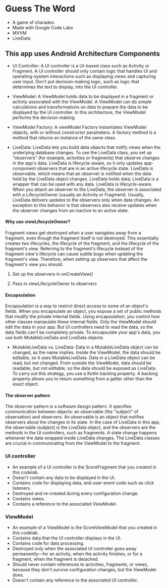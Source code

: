 # Guess The Word
- A game of charades.
- Made with Google Code Labs
- MVVM
- LiveData

## This app uses Android Architecture Components
 - UI Controller: 
 A UI controller is a UI-based class such as Activity or Fragment. A UI controller should only contain logic that handles UI and operating-system interactions such as displaying views and capturing user input. Don't put decision-making logic, such as logic that determines the text to display, into the UI controller.

 - ViewModel:
 A ViewModel holds data to be displayed in a fragment or activity associated with the ViewModel. A ViewModel can do simple calculations and transformations on data to prepare the data to be displayed by the UI controller. In this architecture, the ViewModel performs the decision-making.

 - ViewModel Factory:
 A viewModel Factory instantiates ViewModel objects, with or without constructor parameters. A factory method is a method that returns an instance of the same class.

 - LiveData:
 LiveData lets you build data objects that notify views when the underlying database changes. To use the LiveData class, you set up "observers" (for example, activities or fragments) that observe changes in the app's data. LiveData is lifecycle-aware, so it only updates app-component observers that are in an active lifecycle state. LiveData is observable, which means that an observer is notified when the data held by the LiveData object changes. LiveData holds data; LiveData is a wrapper that can be used with any data. LiveData is lifecycle-aware. When you attach an observer to the LiveData, the observer is associated with a LifecycleOwner (usually an Activity or Fragment). Usually, LiveData delivers updates to the observers only when data changes. An exception to this behavior is that observers also receive updates when the observer changes from an inactive to an active state.

 #### Why use viewLifecycleOwner?
Fragment views get destroyed when a user navigates away from a fragment, even though the fragment itself is not destroyed. This essentially creates two lifecycles, the lifecycle of the fragment, and the lifecycle of the fragment's view. Referring to the fragment's lifecycle instead of the fragment view's lifecycle can cause subtle bugs when updating the fragment's view. Therefore, when setting up observers that affect the fragment's view you should:

1. Set up the observers in onCreateView()

2. Pass in viewLifecycleOwner to observers

#### Encapsulation
Encapsulation is a way to restrict direct access to some of an object's fields. When you encapsulate an object, you expose a set of public methods that modify the private internal fields. Using encapsulation, you control how other classes manipulate these internal fields. Only the ViewModel should edit the data in your app. But UI controllers need to read the data, so the data fields can't be completely private. To encapsulate your app's data, you use both MutableLiveData and LiveData objects.

- MutableLiveData vs. LiveData:
Data in a MutableLiveData object can be changed, as the name implies. Inside the ViewModel, the data should be editable, so it uses MutableLiveData.
Data in a LiveData object can be read, but not changed. From outside the ViewModel, data should be readable, but not editable, so the data should be exposed as LiveData. To carry out this strategy, you use a Kotlin backing property. A backing property allows you to return something from a getter other than the exact object.

#### The observer pattern
The observer pattern is a software design pattern. It specifies communication between objects: an observable (the "subject" of observation) and observers. An observable is an object that notifies observers about the changes in its state. In the case of LiveData in this app, the observable (subject) is the LiveData object, and the observers are the methods in the UI controllers, such as fragments. A state change happens whenever the data wrapped inside LiveData changes. The LiveData classes are crucial in communicating from the ViewModel to the fragment.

### UI controller
- An example of a UI controller is the ScoreFragment that you created in this codelab.
- Doesn't contain any data to be displayed in the UI.
- Contains code for displaying data, and user-event code such as click listeners.
- Destroyed and re-created during every configuration change.
- Contains views.
- Contains a reference to the associated ViewModel.

### ViewModel
- An example of a ViewModel is the ScoreViewModel that you created in this codelab.
- Contains data that the UI controller displays in the UI.
- Contains code for data processing.
- Destroyed only when the associated UI controller goes away permanently—for an activity, when the activity finishes, or for a fragment, when the fragment is detached.
- Should never contain references to activities, fragments, or views, because they don't survive configuration changes, but the ViewModel does.
- Doesn't contain any reference to the associated UI controller.
